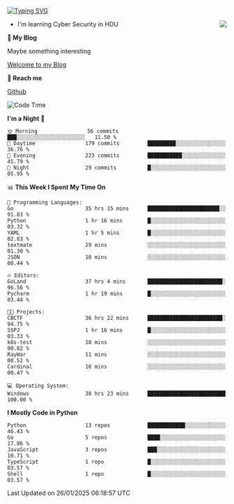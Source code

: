 [![Typing SVG](https://readme-typing-svg.herokuapp.com?font=Fira+Code&pause=1000&random=false&width=450&height=60&lines=Hello+%F0%9F%91%8B%F0%9F%8F%BB;I'm+JBNRZ)](https://git.io/typing-svg)

<a href="#">
  <img align="right" src="https://github-readme-stats.vercel.app/api?username=JBNRZ&show_icons=true&bg_color=15,f2f7fd,E0EAFC" />
</a>

- I'm learning Cyber Security in HDU

 **🌱 My Blog**

Maybe something interesting

[Welcome to my Blog](https://jbnrz.com.cn/)

 **💬 Reach me** 

[Github](https://github.com/JBNRZ)


<!--START_SECTION:waka-->
![Code Time](http://img.shields.io/badge/Code%20Time-885%20hrs-blue)

**I'm a Night 🦉** 

```text
🌞 Morning                56 commits          ███░░░░░░░░░░░░░░░░░░░░░░   11.50 % 
🌆 Daytime                179 commits         █████████░░░░░░░░░░░░░░░░   36.76 % 
🌃 Evening                223 commits         ███████████░░░░░░░░░░░░░░   45.79 % 
🌙 Night                  29 commits          █░░░░░░░░░░░░░░░░░░░░░░░░   05.95 % 
```


📊 **This Week I Spent My Time On** 

```text
💬 Programming Languages: 
Go                       35 hrs 15 mins      ███████████████████████░░   91.83 % 
Python                   1 hr 16 mins        █░░░░░░░░░░░░░░░░░░░░░░░░   03.32 % 
YAML                     1 hr 5 mins         █░░░░░░░░░░░░░░░░░░░░░░░░   02.83 % 
textmate                 29 mins             ░░░░░░░░░░░░░░░░░░░░░░░░░   01.30 % 
JSON                     10 mins             ░░░░░░░░░░░░░░░░░░░░░░░░░   00.44 % 

🔥 Editors: 
GoLand                   37 hrs 4 mins       ████████████████████████░   96.56 % 
Pycharm                  1 hr 19 mins        █░░░░░░░░░░░░░░░░░░░░░░░░   03.44 % 

🐱‍💻 Projects: 
CBCTF                    36 hrs 22 mins      ████████████████████████░   94.75 % 
SSPJ                     1 hr 16 mins        █░░░░░░░░░░░░░░░░░░░░░░░░   03.33 % 
k8s-test                 18 mins             ░░░░░░░░░░░░░░░░░░░░░░░░░   00.82 % 
RayWar                   11 mins             ░░░░░░░░░░░░░░░░░░░░░░░░░   00.52 % 
Cardinal                 10 mins             ░░░░░░░░░░░░░░░░░░░░░░░░░   00.47 % 

💻 Operating System: 
Windows                  38 hrs 23 mins      █████████████████████████   100.00 % 
```

**I Mostly Code in Python** 

```text
Python                   13 repos            ████████████░░░░░░░░░░░░░   46.43 % 
Go                       5 repos             ████░░░░░░░░░░░░░░░░░░░░░   17.86 % 
JavaScript               3 repos             ███░░░░░░░░░░░░░░░░░░░░░░   10.71 % 
TypeScript               1 repo              █░░░░░░░░░░░░░░░░░░░░░░░░   03.57 % 
Shell                    1 repo              █░░░░░░░░░░░░░░░░░░░░░░░░   03.57 % 
```




 Last Updated on 26/01/2025 06:18:57 UTC
<!--END_SECTION:waka-->
